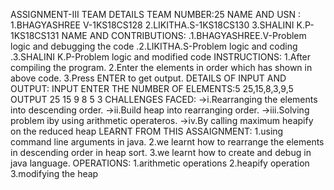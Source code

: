 ASSIGNMENT-III
TEAM DETAILS
TEAM NUMBER:25
NAME AND USN :
   1.BHAGYASHREE V-1KS18CS128
   2.LIKITHA.S-1KS18CS130
   3.SHALINI K.P-1KS18CS131
NAME AND CONTRIBUTIONS:
    .1.BHAGYASHREE.V-Problem logic and debugging the code
    .2.LIKITHA.S-Problem logic and coding
    .3.SHALINI K.P-Problem logic and modified code
INSTRUCTIONS:
    1.After compiling the program.
    2.Enter the elements in order which has shown in above code.
    3.Press ENTER to get output. 
 DETAILS OF INPUT AND OUTPUT:
        INPUT
        ENTER THE NUMBER OF ELEMENTS:5
        25,15,8,3,9,5
        OUTPUT
        25 15 9 8 5 3
 CHALLENGES FACED:
 ->i.Rearranging the elements into descending order.
 ->ii.Build heap into rearranging order.
 ->iii.Solving problem iby using arithmetic operateros.
 ->iv.By calling maximum heapify on the reduced heap
 LEARNT FROM THIS ASSAIGNMENT:
    1.using command line arguments in java.
    2.we learnt how to rearrange the elements in descending order in heap sort.
    3.we learnt how to create and debug in java language.
   OPERATIONS:
   1.arithmetic operations
   2.heapify operation
   3.modifying the heap
  
      
        
        
